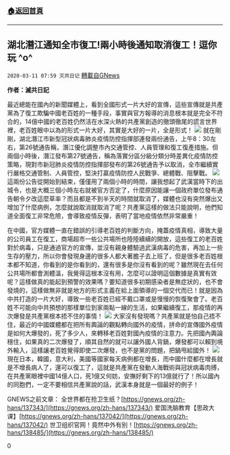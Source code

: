###  [:house:返回首頁](https://github.com/ourhimalayas/txt)
---

## 湖北潛江通知全市復工!兩小時後通知取消復工！逗你玩 ^o^
`2020-03-11 07:59 灭共日记` [轉載自GNews](https://gnews.org/zh-hant/138627/)

**作者：滅共日記**

最近總能在國內的新聞媒體上，看到全國形式一片大好的宣傳，這些宣傳就是共產黨為了復工欺騙中國老百姓的一種手段，事實與官方報導的消息根本就是完全不符合的，14億中國的老百姓仍然活在水深火熱的共產黨創造的徹頭徹尾的謊言世界裡，老百姓眼中以為的形式一片大好，其實是大好的一片，全是形式！
![](https://s3-ap-northeast-1.amazonaws.com/news.guo.offload.media/wp-content/uploads/2020/03/11075021/1-108.jpg)
就在剛剛，湖北潛江市新型冠狀病毒肺炎疫情防控指揮部連發兩份通告，上午8：30左右，第26號通告稱，潛江優化調整市內交通管控、人員管理和復工復產措施。但兩個小時後，潛江發布第27號通告，稱為落實分區分級分類分時差異化疫情防控策略，現對市新冠肺炎疫情防控指揮部發布的第26號通告予以取消，全市繼續實行嚴格交通管制、人員管控，堅決打贏疫情防控人民戰爭、總體戰、阻擊戰。
![](https://s3-ap-northeast-1.amazonaws.com/news.guo.offload.media/wp-content/uploads/2020/03/11075043/2-37.png)
這兩份公告從開始到結束，僅僅用了兩個小時的時間，讓我想起了武漢當時下的出城令，也是大概三個小時左右就被官方否定了，什麼原因能讓一個政府單位發布通告朝令夕改這麼草率？而且都是不到半天的時間就取消了，媒體也沒有突然爆出又增加了什麼病例，怎麼就說取消就取消了呢？共產黨這樣的做法只能說明，他們知道全面復工非常危險，會導致疫情反彈，表明了當地疫情依然非常嚴重！

在中國，官方媒體一直在錯誤的引導老百姓的判斷方向，掩蓋疫情真相，導致大量的公司員工在復工，商場超市一些公共場所也陸陸續續的開放，這些復工的老百姓對於病毒，只是通過官方的宣傳，並沒有親身體驗過武漢病毒的危害，再加上一些生存的壓力，所以你會發現身邊的很多人都大著膽子去上班了，但是很多老百姓根本都不知道，你看到的是你看到的，還有很多是你沒有看到的呢？雖然現在去任何公共場所都會測體溫，我覺得這根本沒有用，怎麼可以證明這個數據是真實有效呢？這樣做真的能起到預警的效果嗎？要知道很多初期感染者是無症狀的，也不會發燒的，這樣做無非就是地方的形式主義在給上面領導的一個交代而已！就是因為中共打造的一片大好，導致一些老百姓已經不戴口罩或是慢慢的恢復聚會了。老百姓不可能向中共預想的那樣單位到家兩點一線的生活，如果繼續復工，那疫情的再次爆發是共產黨根本捂不住的事情！
![](https://s3-ap-northeast-1.amazonaws.com/news.guo.offload.media/wp-content/uploads/2020/03/11075100/3-21.jpg)
大家沒有發現嗎？共產黨就是怕自己捂不住，最近的中國媒體都在把所有輿論的觀點轉向國外的疫情，拼命的宣傳國外疫情是如何大爆發的，死了多少人，來轉移老百姓對國內疫情的注意力。先把國內輿論穩住，如果真的二次爆發了，順其自然的就可以讓外國人背鍋，爆發都可以賴到境外輸入，這樣讓老百姓覺得即使二次爆發，也不是黨的問題，把鍋甩給國外！
![](https://s3-ap-northeast-1.amazonaws.com/news.guo.offload.media/wp-content/uploads/2020/03/11075113/4-12.png)
現在日本，韓國，意大利，美國等國家每天病例都在增長，而中國什麼都在增長就是不增長病人了，還可以復工了，這就是共產黨在發動人海戰術與冠狀病毒肉搏，在共產黨眼裡中國14億人口，死1億又何妨，安撫好剩下的13億就行了！所以國內的同胞們，一定不要相信共產黨說的話，武漢本身就是一個最好的例子！

GNEWS之前文章：
 全世界都在抢卫生纸？[https://gnews.org/zh-hans/137343/](https://gnews.org/zh-hans/137343/)
 爱国洗脑教育【思政大课】[https://gnews.org/zh-hans/137042/](https://gnews.org/zh-hans/137042/)
 世卫组织官网！竟然中外有别！[https://gnews.org/zh-hans/138485/](https://gnews.org/zh-hans/138485/)

0
